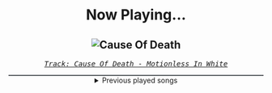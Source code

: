 <div align="center"> 
<h1>Now Playing...</h1>

![Cause Of Death](https://i.scdn.co/image/ab67616d00001e023528a891d36d16d760cda271)
--
_<samp><a href="https://open.spotify.com/track/1JMrmmvPZvwdKOnti8wbmC">Track: Cause Of Death - Motionless In White</a></samp>_

<div style="border: 1px #4B5054 solid"></div>
<details>
  <summary>
    Previous played songs
  </summary>
  <table>
    <thead>
      <tr>
        <th>
          Artist
        </th>
        <th>
          Song
        </th>
        <th>
          Link
        </th>
      </tr>
    </thead>
    <tbody>
      <tr><td>Motionless In White</td><td>Cause Of Death</td><td><a href="https://open.spotify.com/track/1JMrmmvPZvwdKOnti8wbmC">https://open.spotify.com/track/1JMrmmvPZvwdKOnti8wbmC</a></td></tr><tr><td>Motionless In White</td><td>Werewolf</td><td><a href="https://open.spotify.com/track/1e1rQNYCZToyBDDka1Io34">https://open.spotify.com/track/1e1rQNYCZToyBDDka1Io34</a></td></tr><tr><td>Motionless In White</td><td>Porcelain</td><td><a href="https://open.spotify.com/track/0RVy4QZozImoktsPqdcEv3">https://open.spotify.com/track/0RVy4QZozImoktsPqdcEv3</a></td></tr><tr><td>Motionless In White</td><td>Slaughterhouse (feat. Bryan Garris Of Knocked Loose)</td><td><a href="https://open.spotify.com/track/2ClgEn1FZxchrqRZ04JZzj">https://open.spotify.com/track/2ClgEn1FZxchrqRZ04JZzj</a></td></tr><tr><td>Motionless In White</td><td>Cyberhex</td><td><a href="https://open.spotify.com/track/2vNUATEUKbavRo2gMjHs2S">https://open.spotify.com/track/2vNUATEUKbavRo2gMjHs2S</a></td></tr><tr><td>Motionless In White</td><td>Burned At Both Ends II</td><td><a href="https://open.spotify.com/track/0iSTQWpqF9kYgeck7GelOR">https://open.spotify.com/track/0iSTQWpqF9kYgeck7GelOR</a></td></tr><tr><td>Motionless In White</td><td>We Become The Night</td><td><a href="https://open.spotify.com/track/3Wqksj2gO4wcxWMwjAZ8AE">https://open.spotify.com/track/3Wqksj2gO4wcxWMwjAZ8AE</a></td></tr><tr><td>Motionless In White</td><td>B.F.B.T.G.: Corpse Nation</td><td><a href="https://open.spotify.com/track/6Aqyd2xeESP6HhUbbZvHoJ">https://open.spotify.com/track/6Aqyd2xeESP6HhUbbZvHoJ</a></td></tr><tr><td>Motionless In White</td><td>Meltdown</td><td><a href="https://open.spotify.com/track/6w3hTgFYPaUo6WFz2tEOtX">https://open.spotify.com/track/6w3hTgFYPaUo6WFz2tEOtX</a></td></tr><tr><td>Motionless In White</td><td>Scoring The End Of The World (feat. Mick Gordon)</td><td><a href="https://open.spotify.com/track/0Tkgl0sQyr6QO0IGmS8aa5">https://open.spotify.com/track/0Tkgl0sQyr6QO0IGmS8aa5</a></td></tr><tr><td>Enter Shikari</td><td>(pls) set me on fire</td><td><a href="https://open.spotify.com/track/1e2pxuvuShWJzb5cPZHUDN">https://open.spotify.com/track/1e2pxuvuShWJzb5cPZHUDN</a></td></tr><tr><td>Enter Shikari</td><td>(pls) set me on fire</td><td><a href="https://open.spotify.com/track/1e2pxuvuShWJzb5cPZHUDN">https://open.spotify.com/track/1e2pxuvuShWJzb5cPZHUDN</a></td></tr><tr><td>Enter Shikari</td><td>(pls) set me on fire</td><td><a href="https://open.spotify.com/track/1e2pxuvuShWJzb5cPZHUDN">https://open.spotify.com/track/1e2pxuvuShWJzb5cPZHUDN</a></td></tr><tr><td>Enter Shikari</td><td>(pls) set me on fire</td><td><a href="https://open.spotify.com/track/1e2pxuvuShWJzb5cPZHUDN">https://open.spotify.com/track/1e2pxuvuShWJzb5cPZHUDN</a></td></tr><tr><td>Anbu Monastir</td><td>Madara Uchiha Origin</td><td><a href="https://open.spotify.com/track/3otEUEkrLWszdsW8Ppi7In">https://open.spotify.com/track/3otEUEkrLWszdsW8Ppi7In</a></td></tr><tr><td>Dreamcatcher</td><td>REASON</td><td><a href="https://open.spotify.com/track/2RqjrPwWWk6MOo6YzqYJ6U">https://open.spotify.com/track/2RqjrPwWWk6MOo6YzqYJ6U</a></td></tr><tr><td>Bleed From Within</td><td>I Am Damnation</td><td><a href="https://open.spotify.com/track/17ExHVQYfJBlTSnbidz0LQ">https://open.spotify.com/track/17ExHVQYfJBlTSnbidz0LQ</a></td></tr><tr><td>Tetrarch</td><td>I'm Not Right</td><td><a href="https://open.spotify.com/track/2nsHCIZD7HaFm3WhXm1A2R">https://open.spotify.com/track/2nsHCIZD7HaFm3WhXm1A2R</a></td></tr><tr><td>Shiro SAGISU</td><td>Stand Up Be Strong (Pt. I)</td><td><a href="https://open.spotify.com/track/72ipPCGWlVXLbh7rZNwh26">https://open.spotify.com/track/72ipPCGWlVXLbh7rZNwh26</a></td></tr><tr><td>Shiro SAGISU</td><td>quincy's craft</td><td><a href="https://open.spotify.com/track/0tnqNundeaHkwHWFegIUDu">https://open.spotify.com/track/0tnqNundeaHkwHWFegIUDu</a></td></tr>
    </tbody>
  </table>
</details>

</div>
